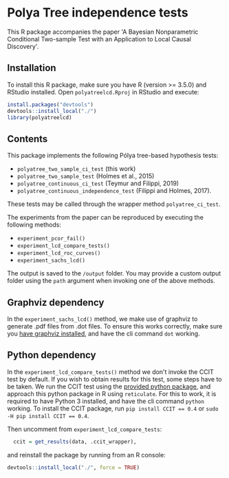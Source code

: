 # Polya Tree independence tests

This R package accompanies the paper 'A Bayesian Nonparametric Conditional Two-sample Test with an Application to Local Causal Discovery'.

## Installation

To install this R package, make sure you have R (version >= 3.5.0) and RStudio installed. Open ``polyatreelcd.Rproj`` in RStudio and execute:

```R
install.packages("devtools")
devtools::install_local("./")
library(polyatreelcd)
```

## Contents

This package implements the following Pólya tree-based hypothesis tests:

- ``polyatree_two_sample_ci_test`` (this work)
- ``polyatree_two_sample_test`` (Holmes et al., 2015)
- ``polyatree_continuous_ci_test`` (Teymur and Filippi, 2019)
- ``polyatree_continuous_independence_test`` (Filippi and Holmes, 2017).

These tests may be called through the wrapper method ``polyatree_ci_test``.

The experiments from the paper can be reproduced by executing the following methods:

- ``experiment_pcor_fail()``
- ``experiment_lcd_compare_tests()``
- ``experiment_lcd_roc_curves()``
- ``experiment_sachs_lcd()``

The output is saved to the ``/output`` folder. You may provide a custom output folder using the ``path`` argument when invoking one of the above methods.

## Graphviz dependency

In the ``experiment_sachs_lcd()`` method, we make use of graphviz to generate .pdf files from .dot files. To ensure this works correctly, make sure you [have graphviz installed](http://www.graphviz.org/download/), and have the cli command ``dot`` working.

## Python dependency

In the ``experiment_lcd_compare_tests()`` method we don't invoke the CCIT test by default. If you wish to obtain results for this test, some steps have to be taken. We run the CCIT test using the [provided python package](https://github.com/rajatsen91/CCIT), and approach this python package in R using ``reticulate``. For this to work, it is required to have Python 3 installed, and have the cli command ``python`` working. To install the CCIT package, run ``pip install CCIT == 0.4`` or ``sudo -H pip install CCIT == 0.4``.

Then uncomment from ``experiment_lcd_compare_tests``:

```R
  ccit = get_results(data, .ccit_wrapper),
```

and reinstall the package by running from an R console:

```R
devtools::install_local("./", force = TRUE)
```
